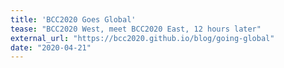 ```yaml
---
title: 'BCC2020 Goes Global'
tease: "BCC2020 West, meet BCC2020 East, 12 hours later"
external_url: "https://bcc2020.github.io/blog/going-global"
date: "2020-04-21"
---
```

